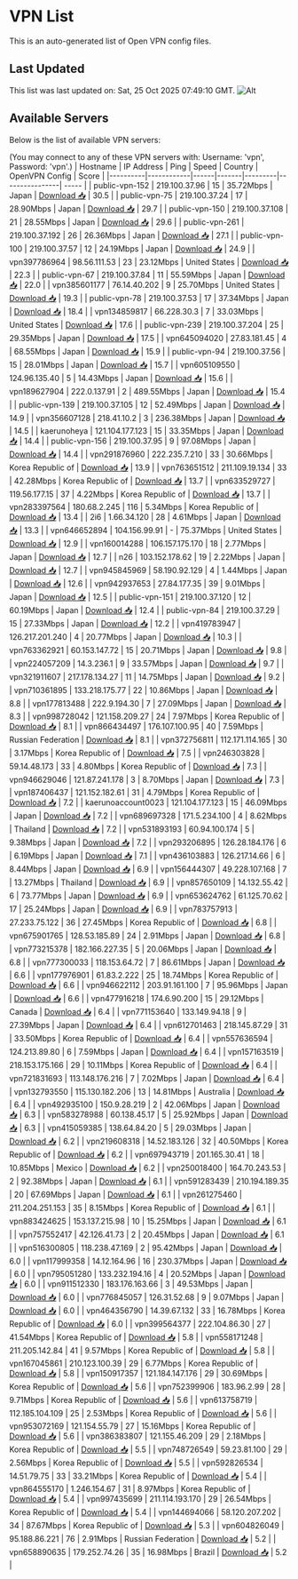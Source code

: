 # VPN List

This is an auto-generated list of Open VPN config files.

## Last Updated

This list was last updated on: Sat, 25 Oct 2025 07:49:10 GMT.
![Alt](https://repobeats.axiom.co/api/embed/186b98318ef1479477931607c1ad7d823f12451f.svg "Repobeats analytics image")

## Available Servers

Below is the list of available VPN servers:

(You may connect to any of these VPN servers with: Username: 'vpn', Password: 'vpn'.)
| Hostname | IP Address | Ping | Speed | Country | OpenVPN Config | Score |
|----------|------------|------|-------|---------|----------------| ----- |
| public-vpn-152 | 219.100.37.96 | 15 | 35.72Mbps | Japan | [Download 📥](./configs/server_0_JP.ovpn) | 30.5 |
| public-vpn-75 | 219.100.37.24 | 17 | 28.90Mbps | Japan | [Download 📥](./configs/server_1_JP.ovpn) | 29.7 |
| public-vpn-150 | 219.100.37.108 | 21 | 28.55Mbps | Japan | [Download 📥](./configs/server_2_JP.ovpn) | 29.6 |
| public-vpn-261 | 219.100.37.192 | 26 | 26.36Mbps | Japan | [Download 📥](./configs/server_3_JP.ovpn) | 27.1 |
| public-vpn-100 | 219.100.37.57 | 12 | 24.19Mbps | Japan | [Download 📥](./configs/server_4_JP.ovpn) | 24.9 |
| vpn397786964 | 98.56.111.53 | 23 | 23.12Mbps | United States | [Download 📥](./configs/server_5_US.ovpn) | 22.3 |
| public-vpn-67 | 219.100.37.84 | 11 | 55.59Mbps | Japan | [Download 📥](./configs/server_6_JP.ovpn) | 22.0 |
| vpn385601177 | 76.14.40.202 | 9 | 25.70Mbps | United States | [Download 📥](./configs/server_7_US.ovpn) | 19.3 |
| public-vpn-78 | 219.100.37.53 | 17 | 37.34Mbps | Japan | [Download 📥](./configs/server_8_JP.ovpn) | 18.4 |
| vpn134859817 | 66.228.30.3 | 7 | 33.03Mbps | United States | [Download 📥](./configs/server_9_US.ovpn) | 17.6 |
| public-vpn-239 | 219.100.37.204 | 25 | 29.35Mbps | Japan | [Download 📥](./configs/server_10_JP.ovpn) | 17.5 |
| vpn645094020 | 27.83.181.45 | 4 | 68.55Mbps | Japan | [Download 📥](./configs/server_11_JP.ovpn) | 15.9 |
| public-vpn-94 | 219.100.37.56 | 15 | 28.01Mbps | Japan | [Download 📥](./configs/server_12_JP.ovpn) | 15.7 |
| vpn605109550 | 124.96.135.40 | 5 | 14.43Mbps | Japan | [Download 📥](./configs/server_13_JP.ovpn) | 15.6 |
| vpn189627904 | 222.0.137.91 | 2 | 489.55Mbps | Japan | [Download 📥](./configs/server_14_JP.ovpn) | 15.4 |
| public-vpn-139 | 219.100.37.105 | 12 | 52.49Mbps | Japan | [Download 📥](./configs/server_15_JP.ovpn) | 14.9 |
| vpn356607128 | 218.41.10.2 | 3 | 236.38Mbps | Japan | [Download 📥](./configs/server_16_JP.ovpn) | 14.5 |
| kaerunoheya | 121.104.177.123 | 15 | 33.35Mbps | Japan | [Download 📥](./configs/server_17_JP.ovpn) | 14.4 |
| public-vpn-156 | 219.100.37.95 | 9 | 97.08Mbps | Japan | [Download 📥](./configs/server_18_JP.ovpn) | 14.4 |
| vpn291876960 | 222.235.7.210 | 33 | 30.66Mbps | Korea Republic of | [Download 📥](./configs/server_19_KR.ovpn) | 13.9 |
| vpn763651512 | 211.109.19.134 | 33 | 42.28Mbps | Korea Republic of | [Download 📥](./configs/server_20_KR.ovpn) | 13.7 |
| vpn633529727 | 119.56.177.15 | 37 | 4.22Mbps | Korea Republic of | [Download 📥](./configs/server_21_KR.ovpn) | 13.7 |
| vpn283397564 | 180.68.2.245 | 116 | 5.34Mbps | Korea Republic of | [Download 📥](./configs/server_22_KR.ovpn) | 13.4 |
| 2i6 | 1.66.34.120 | 28 | 4.61Mbps | Japan | [Download 📥](./configs/server_23_JP.ovpn) | 13.3 |
| vpn646652894 | 104.156.99.91 | - | 75.37Mbps | United States | [Download 📥](./configs/server_24_US.ovpn) | 12.9 |
| vpn160014288 | 106.157.175.170 | 18 | 2.77Mbps | Japan | [Download 📥](./configs/server_25_JP.ovpn) | 12.7 |
| n26 | 103.152.178.62 | 19 | 2.22Mbps | Japan | [Download 📥](./configs/server_26_JP.ovpn) | 12.7 |
| vpn945845969 | 58.190.92.129 | 4 | 1.44Mbps | Japan | [Download 📥](./configs/server_27_JP.ovpn) | 12.6 |
| vpn942937653 | 27.84.177.35 | 39 | 9.01Mbps | Japan | [Download 📥](./configs/server_28_JP.ovpn) | 12.5 |
| public-vpn-151 | 219.100.37.120 | 12 | 60.19Mbps | Japan | [Download 📥](./configs/server_29_JP.ovpn) | 12.4 |
| public-vpn-84 | 219.100.37.29 | 15 | 27.33Mbps | Japan | [Download 📥](./configs/server_30_JP.ovpn) | 12.2 |
| vpn419783947 | 126.217.201.240 | 4 | 20.77Mbps | Japan | [Download 📥](./configs/server_31_JP.ovpn) | 10.3 |
| vpn763362921 | 60.153.147.72 | 15 | 20.71Mbps | Japan | [Download 📥](./configs/server_32_JP.ovpn) | 9.8 |
| vpn224057209 | 14.3.236.1 | 9 | 33.57Mbps | Japan | [Download 📥](./configs/server_33_JP.ovpn) | 9.7 |
| vpn321911607 | 217.178.134.27 | 11 | 14.75Mbps | Japan | [Download 📥](./configs/server_34_JP.ovpn) | 9.2 |
| vpn710361895 | 133.218.175.77 | 22 | 10.86Mbps | Japan | [Download 📥](./configs/server_35_JP.ovpn) | 8.8 |
| vpn177813488 | 222.9.194.30 | 7 | 27.09Mbps | Japan | [Download 📥](./configs/server_36_JP.ovpn) | 8.3 |
| vpn998728042 | 121.158.209.27 | 24 | 7.97Mbps | Korea Republic of | [Download 📥](./configs/server_37_KR.ovpn) | 8.1 |
| vpn866434497 | 176.107.100.95 | 40 | 7.59Mbps | Russian Federation | [Download 📥](./configs/server_38_RU.ovpn) | 8.1 |
| vpn372756811 | 112.171.114.165 | 30 | 3.17Mbps | Korea Republic of | [Download 📥](./configs/server_39_KR.ovpn) | 7.5 |
| vpn246303828 | 59.14.48.173 | 33 | 4.80Mbps | Korea Republic of | [Download 📥](./configs/server_40_KR.ovpn) | 7.3 |
| vpn946629046 | 121.87.241.178 | 3 | 8.70Mbps | Japan | [Download 📥](./configs/server_41_JP.ovpn) | 7.3 |
| vpn187406437 | 121.152.182.61 | 31 | 4.79Mbps | Korea Republic of | [Download 📥](./configs/server_42_KR.ovpn) | 7.2 |
| kaerunoaccount0023 | 121.104.177.123 | 15 | 46.09Mbps | Japan | [Download 📥](./configs/server_43_JP.ovpn) | 7.2 |
| vpn689697328 | 171.5.234.100 | 4 | 8.62Mbps | Thailand | [Download 📥](./configs/server_44_TH.ovpn) | 7.2 |
| vpn531893193 | 60.94.100.174 | 5 | 9.38Mbps | Japan | [Download 📥](./configs/server_45_JP.ovpn) | 7.2 |
| vpn293206895 | 126.28.184.176 | 6 | 6.19Mbps | Japan | [Download 📥](./configs/server_46_JP.ovpn) | 7.1 |
| vpn436103883 | 126.217.14.66 | 6 | 8.44Mbps | Japan | [Download 📥](./configs/server_47_JP.ovpn) | 6.9 |
| vpn156444307 | 49.228.107.168 | 7 | 13.27Mbps | Thailand | [Download 📥](./configs/server_48_TH.ovpn) | 6.9 |
| vpn857650109 | 14.132.55.42 | 6 | 73.77Mbps | Japan | [Download 📥](./configs/server_49_JP.ovpn) | 6.9 |
| vpn653624762 | 61.125.70.62 | 17 | 25.24Mbps | Japan | [Download 📥](./configs/server_50_JP.ovpn) | 6.9 |
| vpn783757913 | 27.233.75.122 | 36 | 27.45Mbps | Korea Republic of | [Download 📥](./configs/server_51_KR.ovpn) | 6.8 |
| vpn675901765 | 128.53.185.89 | 24 | 2.91Mbps | Japan | [Download 📥](./configs/server_52_JP.ovpn) | 6.8 |
| vpn773215378 | 182.166.227.35 | 5 | 20.06Mbps | Japan | [Download 📥](./configs/server_53_JP.ovpn) | 6.8 |
| vpn777300033 | 118.153.64.72 | 7 | 86.61Mbps | Japan | [Download 📥](./configs/server_54_JP.ovpn) | 6.6 |
| vpn177976901 | 61.83.2.222 | 25 | 18.74Mbps | Korea Republic of | [Download 📥](./configs/server_55_KR.ovpn) | 6.6 |
| vpn946622112 | 203.91.161.100 | 7 | 95.96Mbps | Japan | [Download 📥](./configs/server_56_JP.ovpn) | 6.6 |
| vpn477916218 | 174.6.90.200 | 15 | 29.12Mbps | Canada | [Download 📥](./configs/server_57_CA.ovpn) | 6.4 |
| vpn771153640 | 133.149.94.18 | 9 | 27.39Mbps | Japan | [Download 📥](./configs/server_58_JP.ovpn) | 6.4 |
| vpn612701463 | 218.145.87.29 | 31 | 33.50Mbps | Korea Republic of | [Download 📥](./configs/server_59_KR.ovpn) | 6.4 |
| vpn557636594 | 124.213.89.80 | 6 | 7.59Mbps | Japan | [Download 📥](./configs/server_60_JP.ovpn) | 6.4 |
| vpn157163519 | 218.153.175.166 | 29 | 10.11Mbps | Korea Republic of | [Download 📥](./configs/server_61_KR.ovpn) | 6.4 |
| vpn721831693 | 113.148.176.216 | 7 | 7.02Mbps | Japan | [Download 📥](./configs/server_62_JP.ovpn) | 6.4 |
| vpn132793550 | 115.130.182.206 | 13 | 14.81Mbps | Australia | [Download 📥](./configs/server_63_AU.ovpn) | 6.4 |
| vpn492935100 | 150.9.28.219 | 2 | 42.06Mbps | Japan | [Download 📥](./configs/server_64_JP.ovpn) | 6.3 |
| vpn583278988 | 60.138.45.17 | 5 | 25.92Mbps | Japan | [Download 📥](./configs/server_65_JP.ovpn) | 6.3 |
| vpn415059385 | 138.64.84.20 | 5 | 29.03Mbps | Japan | [Download 📥](./configs/server_66_JP.ovpn) | 6.2 |
| vpn219608318 | 14.52.183.126 | 32 | 40.50Mbps | Korea Republic of | [Download 📥](./configs/server_67_KR.ovpn) | 6.2 |
| vpn697943719 | 201.165.30.41 | 18 | 10.85Mbps | Mexico | [Download 📥](./configs/server_68_MX.ovpn) | 6.2 |
| vpn250018400 | 164.70.243.53 | 2 | 92.38Mbps | Japan | [Download 📥](./configs/server_69_JP.ovpn) | 6.1 |
| vpn591283439 | 210.194.189.35 | 20 | 67.69Mbps | Japan | [Download 📥](./configs/server_70_JP.ovpn) | 6.1 |
| vpn261275460 | 211.204.251.153 | 35 | 8.15Mbps | Korea Republic of | [Download 📥](./configs/server_71_KR.ovpn) | 6.1 |
| vpn883424625 | 153.137.215.98 | 10 | 15.25Mbps | Japan | [Download 📥](./configs/server_72_JP.ovpn) | 6.1 |
| vpn757552417 | 42.126.41.73 | 2 | 20.45Mbps | Japan | [Download 📥](./configs/server_73_JP.ovpn) | 6.1 |
| vpn516300805 | 118.238.47.169 | 2 | 95.42Mbps | Japan | [Download 📥](./configs/server_74_JP.ovpn) | 6.0 |
| vpn117999358 | 14.12.164.96 | 16 | 230.37Mbps | Japan | [Download 📥](./configs/server_75_JP.ovpn) | 6.0 |
| vpn795051280 | 133.232.194.16 | 4 | 20.52Mbps | Japan | [Download 📥](./configs/server_76_JP.ovpn) | 6.0 |
| vpn911512330 | 183.176.163.66 | 3 | 49.53Mbps | Japan | [Download 📥](./configs/server_77_JP.ovpn) | 6.0 |
| vpn776845057 | 126.31.52.68 | 9 | 9.07Mbps | Japan | [Download 📥](./configs/server_78_JP.ovpn) | 6.0 |
| vpn464356790 | 14.39.67.132 | 33 | 16.78Mbps | Korea Republic of | [Download 📥](./configs/server_79_KR.ovpn) | 6.0 |
| vpn399564377 | 222.104.86.30 | 27 | 41.54Mbps | Korea Republic of | [Download 📥](./configs/server_80_KR.ovpn) | 5.8 |
| vpn558171248 | 211.205.142.84 | 41 | 9.57Mbps | Korea Republic of | [Download 📥](./configs/server_81_KR.ovpn) | 5.8 |
| vpn167045861 | 210.123.100.39 | 29 | 6.77Mbps | Korea Republic of | [Download 📥](./configs/server_82_KR.ovpn) | 5.8 |
| vpn150917357 | 121.184.147.176 | 29 | 30.69Mbps | Korea Republic of | [Download 📥](./configs/server_83_KR.ovpn) | 5.6 |
| vpn752399906 | 183.96.2.99 | 28 | 9.71Mbps | Korea Republic of | [Download 📥](./configs/server_84_KR.ovpn) | 5.6 |
| vpn613758719 | 112.185.104.109 | 25 | 2.53Mbps | Korea Republic of | [Download 📥](./configs/server_85_KR.ovpn) | 5.6 |
| vpn953072169 | 121.154.55.79 | 27 | 15.16Mbps | Korea Republic of | [Download 📥](./configs/server_86_KR.ovpn) | 5.6 |
| vpn386383807 | 121.155.46.209 | 29 | 2.18Mbps | Korea Republic of | [Download 📥](./configs/server_87_KR.ovpn) | 5.5 |
| vpn748726549 | 59.23.81.100 | 29 | 2.56Mbps | Korea Republic of | [Download 📥](./configs/server_88_KR.ovpn) | 5.5 |
| vpn592826534 | 14.51.79.75 | 33 | 33.21Mbps | Korea Republic of | [Download 📥](./configs/server_89_KR.ovpn) | 5.4 |
| vpn864555170 | 1.246.154.67 | 31 | 8.97Mbps | Korea Republic of | [Download 📥](./configs/server_90_KR.ovpn) | 5.4 |
| vpn997435699 | 211.114.193.170 | 29 | 26.54Mbps | Korea Republic of | [Download 📥](./configs/server_91_KR.ovpn) | 5.4 |
| vpn144694066 | 58.120.207.202 | 34 | 87.67Mbps | Korea Republic of | [Download 📥](./configs/server_92_KR.ovpn) | 5.3 |
| vpn604826049 | 95.188.86.221 | 76 | 2.91Mbps | Russian Federation | [Download 📥](./configs/server_93_RU.ovpn) | 5.2 |
| vpn658890635 | 179.252.74.26 | 35 | 16.98Mbps | Brazil | [Download 📥](./configs/server_94_BR.ovpn) | 5.2 |
